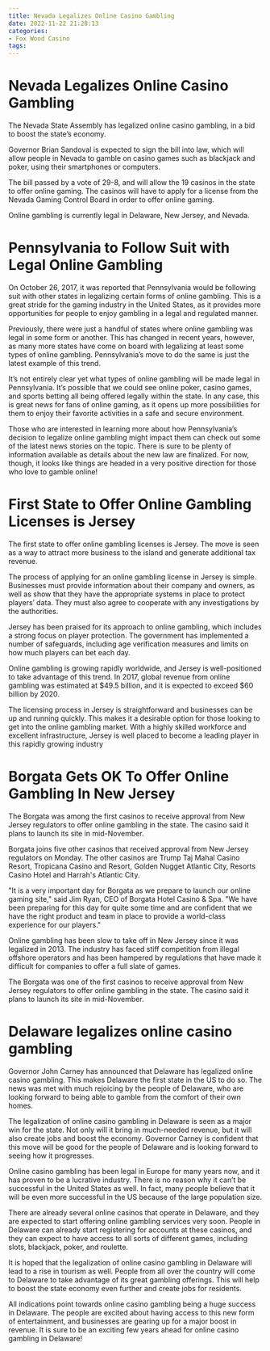 ```yaml
---
title: Nevada Legalizes Online Casino Gambling
date: 2022-11-22 21:28:13
categories:
- Fox Wood Casino
tags:
---
```



#  Nevada Legalizes Online Casino Gambling

The Nevada State Assembly has legalized online casino gambling, in a bid to boost the state’s economy.

Governor Brian Sandoval is expected to sign the bill into law, which will allow people in Nevada to gamble on casino games such as blackjack and poker, using their smartphones or computers.

The bill passed by a vote of 29-8, and will allow the 19 casinos in the state to offer online gaming. The casinos will have to apply for a license from the Nevada Gaming Control Board in order to offer online gaming.

Online gambling is currently legal in Delaware, New Jersey, and Nevada.

#  Pennsylvania to Follow Suit with Legal Online Gambling

On October 26, 2017, it was reported that Pennsylvania would be following suit with other states in legalizing certain forms of online gambling. This is a great stride for the gaming industry in the United States, as it provides more opportunities for people to enjoy gambling in a legal and regulated manner.

Previously, there were just a handful of states where online gambling was legal in some form or another. This has changed in recent years, however, as many more states have come on board with legalizing at least some types of online gambling. Pennsylvania’s move to do the same is just the latest example of this trend.

It’s not entirely clear yet what types of online gambling will be made legal in Pennsylvania. It’s possible that we could see online poker, casino games, and sports betting all being offered legally within the state. In any case, this is great news for fans of online gaming, as it opens up more possibilities for them to enjoy their favorite activities in a safe and secure environment.

Those who are interested in learning more about how Pennsylvania’s decision to legalize online gambling might impact them can check out some of the latest news stories on the topic. There is sure to be plenty of information available as details about the new law are finalized. For now, though, it looks like things are headed in a very positive direction for those who love to gamble online!

#  First State to Offer Online Gambling Licenses is Jersey

The first state to offer online gambling licenses is Jersey. The move is seen as a way to attract more business to the island and generate additional tax revenue.

The process of applying for an online gambling license in Jersey is simple. Businesses must provide information about their company and owners, as well as show that they have the appropriate systems in place to protect players’ data. They must also agree to cooperate with any investigations by the authorities.

Jersey has been praised for its approach to online gambling, which includes a strong focus on player protection. The government has implemented a number of safeguards, including age verification measures and limits on how much players can bet each day.

Online gambling is growing rapidly worldwide, and Jersey is well-positioned to take advantage of this trend. In 2017, global revenue from online gambling was estimated at $49.5 billion, and it is expected to exceed $60 billion by 2020.

The licensing process in Jersey is straightforward and businesses can be up and running quickly. This makes it a desirable option for those looking to get into the online gambling market. With a highly skilled workforce and excellent infrastructure, Jersey is well placed to become a leading player in this rapidly growing industry

#  Borgata Gets OK To Offer Online Gambling In New Jersey

The Borgata was among the first casinos to receive approval from New Jersey regulators to offer online gambling in the state. The casino said it plans to launch its site in mid-November.

Borgata joins five other casinos that received approval from New Jersey regulators on Monday. The other casinos are Trump Taj Mahal Casino Resort, Tropicana Casino and Resort, Golden Nugget Atlantic City, Resorts Casino Hotel and Harrah's Atlantic City.

"It is a very important day for Borgata as we prepare to launch our online gaming site," said Jim Ryan, CEO of Borgata Hotel Casino & Spa. "We have been preparing for this day for quite some time and are confident that we have the right product and team in place to provide a world-class experience for our players."

Online gambling has been slow to take off in New Jersey since it was legalized in 2013. The industry has faced stiff competition from illegal offshore operators and has been hampered by regulations that have made it difficult for companies to offer a full slate of games.

The Borgata was one of the first casinos to receive approval from New Jersey regulators to offer online gambling in the state. The casino said it plans to launch its site in mid-November.

#  Delaware legalizes online casino gambling

Governor John Carney has announced that Delaware has legalized online casino gambling. This makes Delaware the first state in the US to do so. The news was met with much rejoicing by the people of Delaware, who are looking forward to being able to gamble from the comfort of their own homes.

The legalization of online casino gambling in Delaware is seen as a major win for the state. Not only will it bring in much-needed revenue, but it will also create jobs and boost the economy. Governor Carney is confident that this move will be good for the people of Delaware and is looking forward to seeing how it progresses.

Online casino gambling has been legal in Europe for many years now, and it has proven to be a lucrative industry. There is no reason why it can’t be successful in the United States as well. In fact, many people believe that it will be even more successful in the US because of the large population size.

There are already several online casinos that operate in Delaware, and they are expected to start offering online gambling services very soon. People in Delaware can already start registering for accounts at these casinos, and they can expect to have access to all sorts of different games, including slots, blackjack, poker, and roulette.

It is hoped that the legalization of online casino gambling in Delaware will lead to a rise in tourism as well. People from all over the country will come to Delaware to take advantage of its great gambling offerings. This will help to boost the state economy even further and create jobs for residents.

All indications point towards online casino gambling being a huge success in Delaware. The people are excited about having access to this new form of entertainment, and businesses are gearing up for a major boost in revenue. It is sure to be an exciting few years ahead for online casino gambling in Delaware!